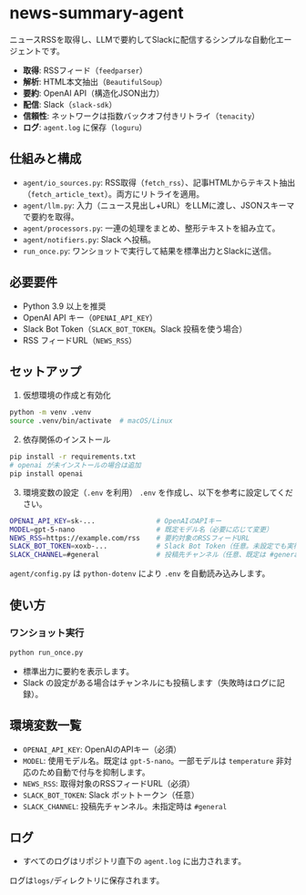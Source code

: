 # news-summary-agent
ニュースRSSを取得し、LLMで要約してSlackに配信するシンプルな自動化エージェントです。

- **取得**: RSSフィード（`feedparser`）
- **解析**: HTML本文抽出（`BeautifulSoup`）
- **要約**: OpenAI API（構造化JSON出力）
- **配信**: Slack（`slack-sdk`）
- **信頼性**: ネットワークは指数バックオフ付きリトライ（`tenacity`）
- **ログ**: `agent.log` に保存（`loguru`）

## 仕組みと構成
- `agent/io_sources.py`: RSS取得（`fetch_rss`）、記事HTMLからテキスト抽出（`fetch_article_text`）。両方にリトライを適用。
- `agent/llm.py`: 入力（ニュース見出し+URL）をLLMに渡し、JSONスキーマで要約を取得。
- `agent/processors.py`: 一連の処理をまとめ、整形テキストを組み立て。
- `agent/notifiers.py`: Slack へ投稿。
- `run_once.py`: ワンショットで実行して結果を標準出力とSlackに送信。

## 必要要件
- Python 3.9 以上を推奨
- OpenAI API キー（`OPENAI_API_KEY`）
- Slack Bot Token（`SLACK_BOT_TOKEN`。Slack 投稿を使う場合）
- RSS フィードURL（`NEWS_RSS`）

## セットアップ
1) 仮想環境の作成と有効化
```bash
python -m venv .venv
source .venv/bin/activate  # macOS/Linux
```

2) 依存関係のインストール
```bash
pip install -r requirements.txt
# openai が未インストールの場合は追加
pip install openai
```

3) 環境変数の設定（`.env` を利用）
`.env` を作成し、以下を参考に設定してください。
```bash
OPENAI_API_KEY=sk-...               # OpenAIのAPIキー
MODEL=gpt-5-nano                    # 既定モデル名（必要に応じて変更）
NEWS_RSS=https://example.com/rss    # 要約対象のRSSフィードURL
SLACK_BOT_TOKEN=xoxb-...            # Slack Bot Token（任意。未設定でも実行可）
SLACK_CHANNEL=#general              # 投稿先チャンネル（任意、既定は #general）
```
`agent/config.py` は `python-dotenv` により `.env` を自動読み込みします。

## 使い方
### ワンショット実行
```bash
python run_once.py
```
- 標準出力に要約を表示します。
- Slack の設定がある場合はチャンネルにも投稿します（失敗時はログに記録）。

## 環境変数一覧
- `OPENAI_API_KEY`: OpenAIのAPIキー（必須）
- `MODEL`: 使用モデル名。既定は `gpt-5-nano`。一部モデルは `temperature` 非対応のため自動で付与を抑制します。
- `NEWS_RSS`: 取得対象のRSSフィードURL（必須）
- `SLACK_BOT_TOKEN`: Slack ボットトークン（任意）
- `SLACK_CHANNEL`: 投稿先チャンネル。未指定時は `#general`

## ログ
- すべてのログはリポジトリ直下の `agent.log` に出力されます。

ログは`logs/`ディレクトリに保存されます。 
